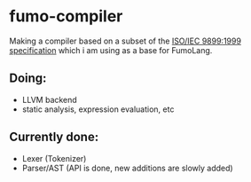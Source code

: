 # fumo-compiler
Making a compiler based on a subset of the [ISO/IEC 9899:1999 specification](https://www.open-std.org/jtc1/sc22/WG14/www/docs/n1256.pdf) which i am using as a base for FumoLang.

## Doing:
- LLVM backend
- static analysis, expression evaluation, etc
## Currently done:
- Lexer (Tokenizer)
- Parser/AST (API is done, new additions are slowly added)
